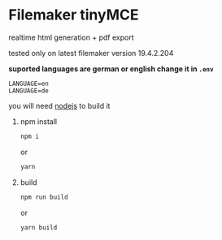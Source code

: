 # Filemaker tinyMCE

realtime html generation + pdf export

tested only on latest filemaker version 19.4.2.204

**suported languages are german or english change it in `.env`**
```env
LANGUAGE=en
LANGUAGE=de
```

you will need [nodejs](https://nodejs.org/en/) to build it

1. npm install

    ```bash
    npm i
    ```
    or

    ```bash
    yarn
    ```
2. build
    ```bash
    npm run build
    ```
    or

    ```bash
    yarn build
    ```

